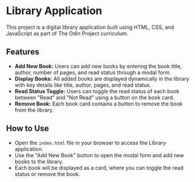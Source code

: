 # Library Application

<p>This project is a digital library application built using HTML, CSS, and JavaScript as part of The Odin Project curriculum.</p>

<h2>Features</h2>

<ul>
  <li><strong>Add New Book:</strong> Users can add new books by entering the book title, author, number of pages, and read status through a modal form.</li>
  <li><strong>Display Books:</strong> All added books are displayed dynamically in the library with key details like title, author, pages, and read status.</li>
  <li><strong>Read Status Toggle:</strong> Users can toggle the read status of each book between "Read" and "Not Read" using a button on the book card.</li>
  <li><strong>Remove Book:</strong> Each book card contains a button to remove the book from the library.</li>
</ul>

<h2>How to Use</h2>

<ul>
  <li>Open the <code>index.html</code> file in your browser to access the Library application.</li>
  <li>Use the "Add New Book" button to open the modal form and add new books to the library.</li>
  <li>Each book will be displayed as a card, where you can toggle the read status or remove the book.</li>
</ul>
